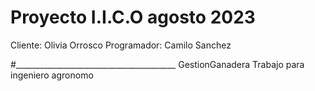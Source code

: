 # Proyecto I.I.C.O agosto 2023
Cliente:  Olivia Orrosco 
Programador:  Camilo Sanchez

#________________________________________
GestionGanadera
Trabajo para ingeniero agronomo
